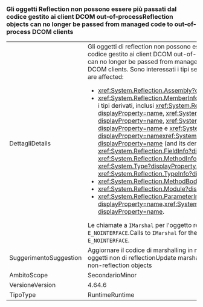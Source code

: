 ### <a name="reflection-objects-can-no-longer-be-passed-from-managed-code-to-out-of-process-dcom-clients"></a><span data-ttu-id="ac58d-101">Gli oggetti Reflection non possono essere più passati dal codice gestito ai client DCOM out-of-process</span><span class="sxs-lookup"><span data-stu-id="ac58d-101">Reflection objects can no longer be passed from managed code to out-of-process DCOM clients</span></span>

|   |   |
|---|---|
|<span data-ttu-id="ac58d-102">Dettagli</span><span class="sxs-lookup"><span data-stu-id="ac58d-102">Details</span></span>|<span data-ttu-id="ac58d-103">Gli oggetti di reflection non possono essere più passati dal codice gestito ai client DCOM out-of-process.</span><span class="sxs-lookup"><span data-stu-id="ac58d-103">Reflection objects can no longer be passed from managed code to out-of-process DCOM clients.</span></span> <span data-ttu-id="ac58d-104">Sono interessati i tipi seguenti:</span><span class="sxs-lookup"><span data-stu-id="ac58d-104">The following types are affected:</span></span><ul><li><xref:System.Reflection.Assembly?displayProperty=name></li><li><span data-ttu-id="ac58d-105"><xref:System.Reflection.MemberInfo?displayProperty=name> e i tipi derivati, inclusi <xref:System.Reflection.FieldInfo?displayProperty=name>, <xref:System.Reflection.MethodInfo?displayProperty=name>, <xref:System.Type?displayProperty=name> e <xref:System.Reflection.TypeInfo?displayProperty=name></span><span class="sxs-lookup"><span data-stu-id="ac58d-105"><xref:System.Reflection.MemberInfo?displayProperty=name> (and its derived types, including <xref:System.Reflection.FieldInfo?displayProperty=name>, <xref:System.Reflection.MethodInfo?displayProperty=name>, <xref:System.Type?displayProperty=name>, and <xref:System.Reflection.TypeInfo?displayProperty=name>)</span></span></li><li><xref:System.Reflection.MethodBody?displayProperty=name></li><li><xref:System.Reflection.Module?displayProperty=name></li><li><span data-ttu-id="ac58d-106"><xref:System.Reflection.ParameterInfo?displayProperty=name>.</span><span class="sxs-lookup"><span data-stu-id="ac58d-106"><xref:System.Reflection.ParameterInfo?displayProperty=name>.</span></span></li></ul><span data-ttu-id="ac58d-107">Le chiamate a <code>IMarshal</code> per l'oggetto restituiscono <code>E_NOINTERFACE</code>.</span><span class="sxs-lookup"><span data-stu-id="ac58d-107">Calls to <code>IMarshal</code> for the object return <code>E_NOINTERFACE</code>.</span></span>|
|<span data-ttu-id="ac58d-108">Suggerimento</span><span class="sxs-lookup"><span data-stu-id="ac58d-108">Suggestion</span></span>|<span data-ttu-id="ac58d-109">Aggiornare il codice di marshalling in modo che funzioni con oggetti non di reflection</span><span class="sxs-lookup"><span data-stu-id="ac58d-109">Update marshaling code to work with non-reflection objects</span></span>|
|<span data-ttu-id="ac58d-110">Ambito</span><span class="sxs-lookup"><span data-stu-id="ac58d-110">Scope</span></span>|<span data-ttu-id="ac58d-111">Secondario</span><span class="sxs-lookup"><span data-stu-id="ac58d-111">Minor</span></span>|
|<span data-ttu-id="ac58d-112">Versione</span><span class="sxs-lookup"><span data-stu-id="ac58d-112">Version</span></span>|<span data-ttu-id="ac58d-113">4.6</span><span class="sxs-lookup"><span data-stu-id="ac58d-113">4.6</span></span>|
|<span data-ttu-id="ac58d-114">Tipo</span><span class="sxs-lookup"><span data-stu-id="ac58d-114">Type</span></span>|<span data-ttu-id="ac58d-115">Runtime</span><span class="sxs-lookup"><span data-stu-id="ac58d-115">Runtime</span></span>|

